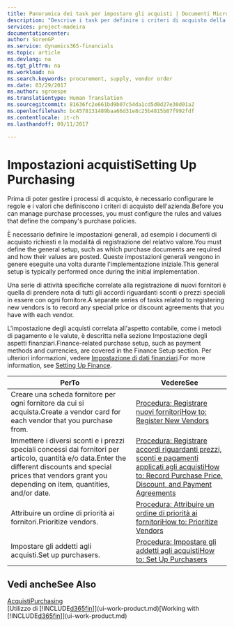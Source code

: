 ```yaml
---
title: Panoramica dei task per impostare gli acquisti | Documenti Microsoft
description: "Descrive i task per definire i criteri di acquisto della società e impostare i processi di acquisto."
services: project-madeira
documentationcenter: 
author: SorenGP
ms.service: dynamics365-financials
ms.topic: article
ms.devlang: na
ms.tgt_pltfrm: na
ms.workload: na
ms.search.keywords: procurement, supply, vendor order
ms.date: 03/29/2017
ms.author: sgroespe
ms.translationtype: Human Translation
ms.sourcegitcommit: 81636fc2e661bd9b07c54da1cd5d0d27e30d01a2
ms.openlocfilehash: bc4578131489baa66d31e8c25b4815b87f992fdf
ms.contentlocale: it-ch
ms.lasthandoff: 09/11/2017

---
```

# <a name="setting-up-purchasing"></a><span data-ttu-id="eaa72-103">Impostazioni acquisti</span><span class="sxs-lookup"><span data-stu-id="eaa72-103">Setting Up Purchasing</span></span>
<span data-ttu-id="eaa72-104">Prima di poter gestire i processi di acquisto, è necessario configurare le regole e i valori che definiscono i criteri di acquisto dell'azienda.</span><span class="sxs-lookup"><span data-stu-id="eaa72-104">Before you can manage purchase processes, you must configure the rules and values that define the company's purchase policies.</span></span>

<span data-ttu-id="eaa72-105">È necessario definire le impostazioni generali, ad esempio i documenti di acquisto richiesti e la modalità di registrazione del relativo valore.</span><span class="sxs-lookup"><span data-stu-id="eaa72-105">You must define the general setup, such as which purchase documents are required and how their values are posted.</span></span> <span data-ttu-id="eaa72-106">Queste impostazioni generali vengono in genere eseguite una volta durante l'implementazione iniziale.</span><span class="sxs-lookup"><span data-stu-id="eaa72-106">This general setup is typically performed once during the initial implementation.</span></span>

<span data-ttu-id="eaa72-107">Una serie di attività specifiche correlate alla registrazione di nuovi fornitori è quella di prendere nota di tutti gli accordi riguardanti sconti o prezzi speciali in essere con ogni fornitore.</span><span class="sxs-lookup"><span data-stu-id="eaa72-107">A separate series of tasks related to registering new vendors is to record any special price or discount agreements that you have with each vendor.</span></span>

<span data-ttu-id="eaa72-108">L'impostazione degli acquisti correlata all'aspetto contabile, come i metodi di pagamento e le valute, è descritta nella sezione Impostazione degli aspetti finanziari.</span><span class="sxs-lookup"><span data-stu-id="eaa72-108">Finance-related purchase setup, such as payment methods and currencies, are covered in the Finance Setup section.</span></span> <span data-ttu-id="eaa72-109">Per ulteriori informazioni, vedere [Impostazione di dati finanziari](finance-setup-finance.md).</span><span class="sxs-lookup"><span data-stu-id="eaa72-109">For more information, see [Setting Up Finance](finance-setup-finance.md).</span></span>

| <span data-ttu-id="eaa72-110">Per</span><span class="sxs-lookup"><span data-stu-id="eaa72-110">To</span></span> | <span data-ttu-id="eaa72-111">Vedere</span><span class="sxs-lookup"><span data-stu-id="eaa72-111">See</span></span> |
| --- | --- |
| <span data-ttu-id="eaa72-112">Creare una scheda fornitore per ogni fornitore da cui si acquista.</span><span class="sxs-lookup"><span data-stu-id="eaa72-112">Create a vendor card for each vendor that you purchase from.</span></span> |[<span data-ttu-id="eaa72-113">Procedura: Registrare nuovi fornitori</span><span class="sxs-lookup"><span data-stu-id="eaa72-113">How to: Register New Vendors</span></span>](purchasing-how-register-new-vendors.md) |
| <span data-ttu-id="eaa72-114">Immettere i diversi sconti e i prezzi speciali concessi dai fornitori per articolo, quantità e/o data.</span><span class="sxs-lookup"><span data-stu-id="eaa72-114">Enter the different discounts and special prices that vendors grant you depending on item, quantities, and/or date.</span></span> |[<span data-ttu-id="eaa72-115">Procedura: Registrare accordi riguardanti prezzi, sconti e pagamenti applicati agli acquisti</span><span class="sxs-lookup"><span data-stu-id="eaa72-115">How to: Record Purchase Price, Discount, and Payment Agreements</span></span>](purchasing-how-record-purchase-price-discount-payment-agreements.md) |
| <span data-ttu-id="eaa72-116">Attribuire un ordine di priorità ai fornitori.</span><span class="sxs-lookup"><span data-stu-id="eaa72-116">Prioritize vendors.</span></span> |[<span data-ttu-id="eaa72-117">Procedura: Attribuire un ordine di priorità ai fornitori</span><span class="sxs-lookup"><span data-stu-id="eaa72-117">How to: Prioritize Vendors</span></span>](purchasing-how-prioritize-vendors.md) |
| <span data-ttu-id="eaa72-118">Impostare gli addetti agli acquisti.</span><span class="sxs-lookup"><span data-stu-id="eaa72-118">Set up purchasers.</span></span> |[<span data-ttu-id="eaa72-119">Procedura: Impostare gli addetti agli acquisti</span><span class="sxs-lookup"><span data-stu-id="eaa72-119">How to: Set Up Purchasers</span></span>](purchasing-how-setup-purchasers.md) |

## <a name="see-also"></a><span data-ttu-id="eaa72-120">Vedi anche</span><span class="sxs-lookup"><span data-stu-id="eaa72-120">See Also</span></span>
[<span data-ttu-id="eaa72-121">Acquisti</span><span class="sxs-lookup"><span data-stu-id="eaa72-121">Purchasing</span></span>](purchasing-manage-purchasing.md)  
<span data-ttu-id="eaa72-122">[Utilizzo di [!INCLUDE[d365fin](includes/d365fin_md.md)]](ui-work-product.md)</span><span class="sxs-lookup"><span data-stu-id="eaa72-122">[Working with [!INCLUDE[d365fin](includes/d365fin_md.md)]](ui-work-product.md)</span></span>

